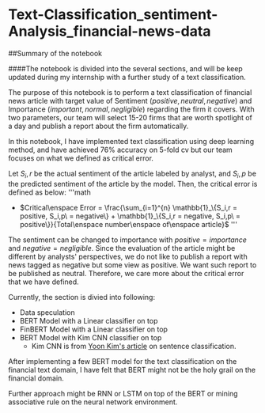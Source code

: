 # Text-Classification_sentiment-Analysis_financial-news-data


##Summary of the notebook

####The notebook is divided into the several sections, and will be keep updated during my internship with a further study of a text classification.

The purpose of this notebook is to perform a text classification of financial news article with target value of Sentiment ($positive, neutral, negative$) and Importance ($important, normal, negligible$) regarding the firm it covers. With two parameters, our team will select 15-20 firms that are worth spotlight of a day and publish a report about the firm automatically.

In this notebook, I have implemented text classification using deep learning method, and have achieved $76$% accuracy on 5-fold cv but our team focuses on what we defined as critical error.

Let $S_i,r$ be the actual sentiment of the article labeled by analyst, and $S_i,p$ be the predicted sentiment of the article by the model. Then, the critical error is defined as below:
'''math
* $Critical\enspace Error = \frac{\sum_{i=1}^{n} \mathbb{1}_\{S_i,r = positive, S_i,p\ = negative\} +  \mathbb{1}_\{S_i,r = negative, S_i,p\ = positive\}}{Total\enspace number\enspace of\enspace article}$
'''

The sentiment can be changed to importance with $positive = importance$ and $negative = negligible$. Since the evaluation of the article might be different by analysts' perspectives, we do not like to publish a report with news tagged as negative but some view as positive. We want such report to be published as neutral. Therefore, we care more about the critical error that we have defined. 

Currently, the section is divied into following:
* Data speculation
* BERT Model with a Linear classifier on top
* FinBERT Model with a Linear classifier on top
* BERT Model with Kim CNN classifier on top
  * Kim CNN is from [Yoon Kim's article](https://arxiv.org/abs/1408.5882) on sentence classification.

After implementing a few BERT model for the text classification on the financial text domain, I have felt that BERT might not be the holy grail on the financial domain. 

Further approach might be RNN or LSTM on top of the BERT or mining associative rule on the neural network environment. 
